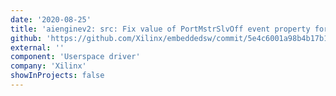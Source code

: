 ```yaml
---
date: '2020-08-25'
title: 'aienginev2: src: Fix value of PortMstrSlvOff event property for AIE-ML'
github: 'https://github.com/Xilinx/embeddedsw/commit/5e4c6001a98b4b17b1e7202bc10611faf1bcd74b'
external: ''
component: 'Userspace driver'
company: 'Xilinx'
showInProjects: false
---
```

